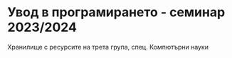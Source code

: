# Увод в програмирането - семинар 2023/2024
Хранилище с ресурсите на трета група, спец. Компютърни науки
